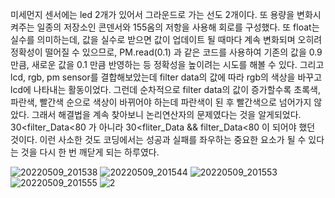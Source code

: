 미세먼지 센서에는 led 2개가 있어서 그라운드로 가는 선도 2개이다.
 또 용량을 변화시켜주는 일종의 저장소인 콘덴서와 155옴의 저항을 사용해 회로를 구성했다.
또 float는 실수를 의미하는데, 값을 실수로 받으면 값이 업데이트 될 때마다 계속 변화되며 오히려 정확성이 떨어질 수 있으므로, PM.read(0.1) 과 같은 코드를 사용하여 기존의 값을 0.9만큼, 새로운 값을 0.1 만큼 반영하는 등 정확성을 높이려는 시도를 해볼 수 있다.
그리고 lcd, rgb, pm sensor를 결합해보았는데 filter data의 값에 따라 rgb의 색상을 바꾸고 lcd에 나타내는 활동이었다.
 그런데 순차적으로 filter data의 값이 증가할수록 초록색, 파란색, 빨간색 순으로 색상이 바뀌어야 하는데 파란색이 된 후 빨간색으로 넘어가지 않았다. 
그래서 해결법을 계속 찾아보니 논리연산자의 문제였다는 것을 알게되었다.
30<filter_Data<80 가 아니라 30<fliter_Data && filter_Data<80 이 되어야 했던 것이다. 
이런 사소한 것도 코딩에서는 성공과 실패를 좌우하는 중요한 요소가 될 수 있다는 것을 다시 한 번 깨닫게 되는 하루였다.

![20220509_201538](https://user-images.githubusercontent.com/76214070/167422766-236794db-5a34-4fb9-9a63-a9e1dcb5585d.jpg)
![20220509_201544](https://user-images.githubusercontent.com/76214070/167422828-2934d5bc-a333-429f-bd66-46a61df6430e.jpg)
![20220509_201553](https://user-images.githubusercontent.com/76214070/167422879-6feab215-f1b9-49a4-8f59-8f51c4207304.jpg)
![20220509_201555](https://user-images.githubusercontent.com/76214070/167422908-d22e77c2-805d-4a4a-a4b0-e6c278881d01.jpg)
![2](https://user-images.githubusercontent.com/76214070/173318049-bc235af2-0d07-4524-a759-b11bb256234b.PNG)
